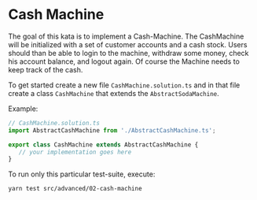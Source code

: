 Cash Machine
============

The goal of this kata is to implement a Cash-Machine.
The CashMachine will be initialized with a set of customer accounts and a cash stock.
Users should than be able to login to the machine, withdraw some money, check his account balance, and logout again.
Of course the Machine needs to keep track of the cash.

To get started create a new file `CashMachine.solution.ts` and in that file create a class `CashMachine` that extends the `AbstractSodaMachine`.

Example:

```typescript
// CashMachine.solution.ts
import AbstractCashMachine from './AbstractCashMachine.ts';

export class CashMachine extends AbstractCashMachine {
   // your implementation goes here
}
```

To run only this particular test-suite, execute:

```bash
yarn test src/advanced/02-cash-machine
```
